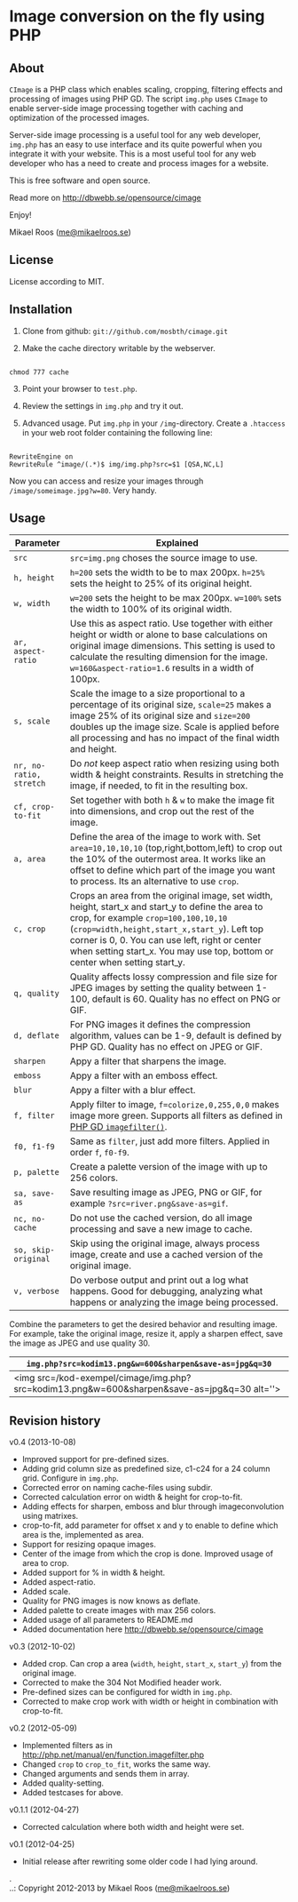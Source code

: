 Image conversion on the fly using PHP
=====================================

About
-------------------------------------

`CImage` is a PHP class which enables scaling, cropping, filtering effects and processing of images using PHP GD. The script `img.php` uses `CImage` to enable server-side image processing together with caching and optimization of the processed images.

Server-side image processing is a useful tool for any web developer, `img.php` has an easy to use interface and its quite powerful when you integrate it with your website. This is a most useful tool for any web developer who has a need to create and process images for a website.

This is free software and open source.

Read more on http://dbwebb.se/opensource/cimage

Enjoy!

Mikael Roos (me@mikaelroos.se)


License
-------------------------------------

License according to MIT.



Installation
-------------------------------------

1. Clone from github: `git://github.com/mosbth/cimage.git`

2. Make the cache directory writable by the webserver.

<pre><code>
chmod 777 cache
</code></pre>

3. Point your browser to `test.php`.

4. Review the settings in `img.php` and try it out.

5. Advanced usage. Put `img.php` in your `/img`-directory. Create a `.htaccess` in your
web root folder containing the following line:

<pre><code>
RewriteEngine on 
RewriteRule ^image/(.*)$ img/img.php?src=$1 [QSA,NC,L]
</code></pre>

Now you can access and resize your images through `/image/someimage.jpg?w=80`. Very handy.



Usage
-------------------------------------

| Parameter      | Explained                                    | 
|----------------|----------------------------------------------|
| `src`          | `src=img.png` choses the source image to use. |
| `h, height`    | `h=200` sets the width to be to max 200px. `h=25%` sets the height to 25% of its original height. |
| `w, width`     | `w=200` sets the height to be max 200px. `w=100%` sets the width to 100% of its original width. |
| `ar, aspect-ratio` | Use this as aspect ratio. Use together with either height or width or alone to base calculations on original image dimensions. This setting is used to calculate the resulting dimension for the image. `w=160&aspect-ratio=1.6` results in a width of 100px. |
| `s, scale`     | Scale the image to a size proportional to a percentage of its original size, `scale=25` makes a image 25% of its original size and `size=200` doubles up the image size. Scale is applied before all processing and has no impact of the final width and height. |
| `nr, no-ratio, stretch` | Do *not* keep aspect ratio when resizing using both width & height constraints. Results in stretching the image, if needed, to fit in the resulting box. |
| `cf, crop-to-fit`  | Set together with both `h` & `w` to make the image fit into dimensions, and crop out the rest of the image. |
| `a, area`      | Define the area of the image to work with. Set `area=10,10,10,10` (top,right,bottom,left) to crop out the 10% of the outermost area. It works like an offset to define which part of the image you want to process. Its an alternative to use `crop`. |
| `c, crop`      | Crops an area from the original image, set width, height, start_x and start_y to define the area to crop, for example `crop=100,100,10,10` (`crop=width,height,start_x,start_y`). Left top corner is 0, 0. You can use left, right or center when setting start_x. You may use top, bottom or center when setting start_y. |
| `q, quality`   | Quality affects lossy compression and file size for JPEG images by setting the quality between 1-100, default is 60.  Quality has no effect on PNG or GIF. |
| `d, deflate`   | For PNG images it defines the compression algorithm, values can be 1-9, default is defined by PHP GD. Quality has no effect on JPEG or GIF. |
| `sharpen`      | Appy a filter that sharpens the image.       |
| `emboss`       | Appy a filter with an emboss effect.         |
| `blur`         | Appy a filter with a blur effect.            |
| `f, filter`    | Apply filter to image, `f=colorize,0,255,0,0` makes image more green. Supports all filters as defined in [PHP GD `imagefilter()`](http://php.net/manual/en/function.imagefilter.php). |
| `f0, f1-f9`    | Same as `filter`, just add more filters. Applied in order `f`, `f0-f9`.  |
| `p, palette`       | Create a palette version of the image with up to 256 colors. |
| `sa, save-as`      | Save resulting image as JPEG, PNG or GIF, for example `?src=river.png&save-as=gif`. |
| `nc, no-cache`     | Do not use the cached version, do all image processing and save a new image to cache. |
| `so, skip-original`| Skip using the original image, always process image, create and use a cached version of the original image. |
| `v, verbose`   | Do verbose output and print out a log what happens. Good for debugging, analyzing what happens or analyzing the image being processed. |

Combine the parameters to get the desired behavior and resulting image. For example, take the original image, resize it, apply a sharpen effect, save the image as JPEG and use quality 30.

| `img.php?src=kodim13.png&w=600&sharpen&save-as=jpg&q=30` |
|-----------------------------------------------------------|
| <img src=/kod-exempel/cimage/img.php?src=kodim13.png&w=600&sharpen&save-as=jpg&q=30 alt=''> |



Revision history
-------------------------------------

v0.4 (2013-10-08)

* Improved support for pre-defined sizes.
* Adding grid column size as predefined size, c1-c24 for a 24 column grid. Configure in `img.php`.
* Corrected error on naming cache-files using subdir.
* Corrected calculation error on width & height for crop-to-fit.
* Adding effects for sharpen, emboss and blur through imageconvolution using matrixes.
* crop-to-fit, add parameter for offset x and y to enable to define which area is the, implemented as area.
* Support for resizing opaque images.
* Center of the image from which the crop is done. Improved usage of area to crop.
* Added support for % in width & height.
* Added aspect-ratio.
* Added scale.
* Quality for PNG images is now knows as deflate.
* Added palette to create images with max 256 colors.
* Added usage of all parameters to README.md
* Added documentation here http://dbwebb.se/opensource/cimage


v0.3 (2012-10-02)

* Added crop. Can crop a area (`width`, `height`, `start_x`, `start_y`) from the original
image.
* Corrected to make the 304 Not Modified header work.
* Pre-defined sizes can be configured for width in `img.php`.
* Corrected to make crop work with width or height in combination with crop-to-fit.

 
v0.2 (2012-05-09) 

* Implemented filters as in http://php.net/manual/en/function.imagefilter.php
* Changed `crop` to `crop_to_fit`, works the same way.
* Changed arguments and sends them in array.
* Added quality-setting.
* Added testcases for above.


v0.1.1 (2012-04-27) 

* Corrected calculation where both width and height were set.


v0.1 (2012-04-25) 

* Initial release after rewriting some older code I had lying around.

 .   
..:  Copyright 2012-2013 by Mikael Roos (me@mikaelroos.se)

